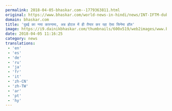 ```yaml
---
permalink: 2018-04-05-bhaskar.com--1779363811.html
original: https://www.bhaskar.com/world-news-in-hindi/news/INT-IFTM-dubai-first-cinema-inside-hotel-5845402-PHO.html
domain: bhaskar.com
title: 'दुबई का नया कारनामा, अब होटल में ही तैयार कर रहा ऐसा सिनेमा हॉल'
image: https://i9.dainikbhaskar.com/thumbnails/600x519/web2images/www.bhaskar.com/2018/04/05/dubai_1522925630.jpg
date: 2018-04-05 11:16:25
category: news
translations: 
 - 'en'
 - 'es'
 - 'de'
 - 'ru'
 - 'ja'
 - 'fr'
 - 'it'
 - 'zh-CN'
 - 'zh-TW'
 - 'ar'
 - 'pt'
 - 'hy'
---
```


